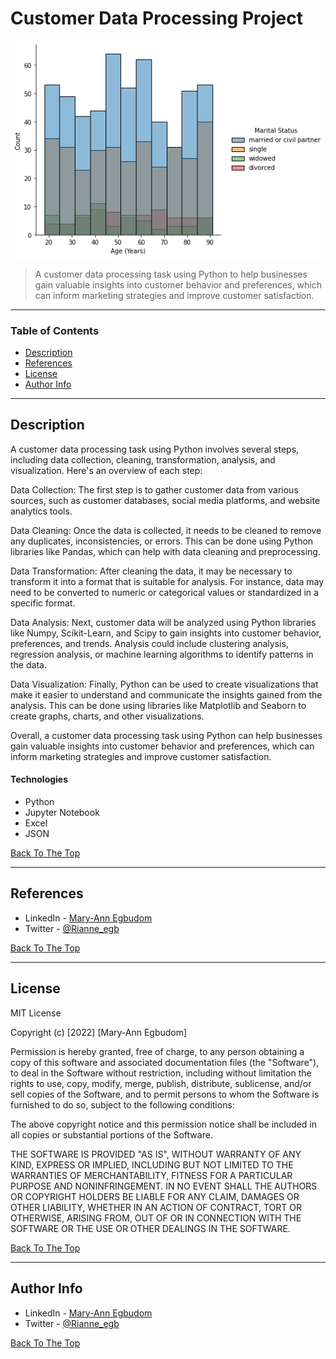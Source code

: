# Customer Data Processing Project

![Project Image](age_marital.png)

> A customer data processing task using Python to help businesses gain valuable insights into customer behavior and preferences, which can inform marketing strategies and improve customer satisfaction.

---

### Table of Contents

- [Description](#description)
- [References](#references)
- [License](#license)
- [Author Info](#author-info)

---

## Description
A customer data processing task using Python involves several steps, including data collection, cleaning, transformation, analysis, and visualization. Here's an overview of each step:

Data Collection: The first step is to gather customer data from various sources, such as customer databases, social media platforms, and website analytics tools.

Data Cleaning: Once the data is collected, it needs to be cleaned to remove any duplicates, inconsistencies, or errors. This can be done using Python libraries like Pandas, which can help with data cleaning and preprocessing.

Data Transformation: After cleaning the data, it may be necessary to transform it into a format that is suitable for analysis. For instance, data may need to be converted to numeric or categorical values or standardized in a specific format.

Data Analysis: Next, customer data will be analyzed using Python libraries like Numpy, Scikit-Learn, and Scipy to gain insights into customer behavior, preferences, and trends. Analysis could include clustering analysis, regression analysis, or machine learning algorithms to identify patterns in the data.

Data Visualization: Finally, Python can be used to create visualizations that make it easier to understand and communicate the insights gained from the analysis. This can be done using libraries like Matplotlib and Seaborn to create graphs, charts, and other visualizations.

Overall, a customer data processing task using Python can help businesses gain valuable insights into customer behavior and preferences, which can inform marketing strategies and improve customer satisfaction.


#### Technologies

- Python
- Jupyter Notebook
- Excel
- JSON

[Back To The Top](#customer-data-processing-project)

---

## References

- LinkedIn - [Mary-Ann Egbudom](https://www.linkedin.com/in/mary-ann-egbudom-9017b3109)
- Twitter - [@Rianne_egb](https://twitter.com/Rianne_egb)

[Back To The Top](#customer-data-processing-project)

---

## License

MIT License

Copyright (c) [2022] [Mary-Ann Egbudom]

Permission is hereby granted, free of charge, to any person obtaining a copy
of this software and associated documentation files (the "Software"), to deal
in the Software without restriction, including without limitation the rights
to use, copy, modify, merge, publish, distribute, sublicense, and/or sell
copies of the Software, and to permit persons to whom the Software is
furnished to do so, subject to the following conditions:

The above copyright notice and this permission notice shall be included in all
copies or substantial portions of the Software.

THE SOFTWARE IS PROVIDED "AS IS", WITHOUT WARRANTY OF ANY KIND, EXPRESS OR
IMPLIED, INCLUDING BUT NOT LIMITED TO THE WARRANTIES OF MERCHANTABILITY,
FITNESS FOR A PARTICULAR PURPOSE AND NONINFRINGEMENT. IN NO EVENT SHALL THE
AUTHORS OR COPYRIGHT HOLDERS BE LIABLE FOR ANY CLAIM, DAMAGES OR OTHER
LIABILITY, WHETHER IN AN ACTION OF CONTRACT, TORT OR OTHERWISE, ARISING FROM,
OUT OF OR IN CONNECTION WITH THE SOFTWARE OR THE USE OR OTHER DEALINGS IN THE
SOFTWARE.


[Back To The Top](#customer-data-processing-project)

---

## Author Info

- LinkedIn - [Mary-Ann Egbudom](https://www.linkedin.com/in/mary-ann-egbudom-9017b3109)
- Twitter - [@Rianne_egb](https://twitter.com/Rianne_egb)


[Back To The Top](#customer-data-processing-project)

